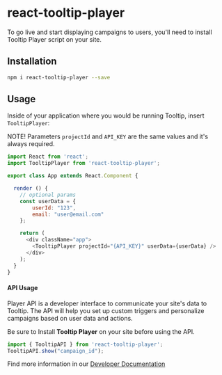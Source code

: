 # react-tooltip-player
To go live and start displaying campaigns to users, you'll need to install Tooltip Player script on your site.

## Installation
```bash
npm i react-tooltip-player --save
```

## Usage
Inside of your application where you would be running Tooltip, insert `TooltipPlayer`:

NOTE! Parameters `projectId` and `API_KEY` are the same values and it's always required.

```js
import React from 'react';
import TooltipPlayer from 'react-tooltip-player';

export class App extends React.Component {

  render () {
    // optional params
    const userData = {
        userId: "123",
        email: "user@email.com"
    };

    return (
      <div className="app">
        <TooltipPlayer projectId="{API_KEY}" userData={userData} />
      </div>
    );
  }
}
```



#### API Usage
Player API is a developer interface to communicate your site's data to Tooltip. The API will help you set up custom triggers and personalize campaigns based on user data and actions.

Be sure to Install **Tooltip Player** on your site before using the API. 

```js
import { TooltipAPI } from 'react-tooltip-player';
TooltipAPI.show("campaign_id");
```


Find more information in our [Developer Documentation](https://tooltip.io/docs#apiDocsSection)